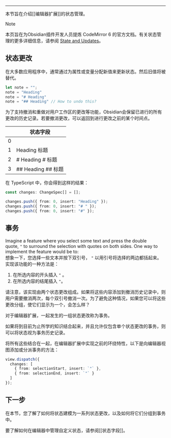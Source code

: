 
---
本节旨在介绍[[编辑器扩展]]的状态管理。


> [!NOTE]
> 
> 本页旨在为Obsidian插件开发人员提炼 CodeMirror 6 的官方文档。有关状态管理的更多详细信息，请参阅 [State and Updates](https://codemirror.net/docs/guide/#state-and-updates)。

## 状态更改

在大多数应用程序中，通常通过为属性或变量分配新值来更新状态。然后旧值将被替代。

```ts
let note = "";
note = "Heading"
note = "# Heading"
note = "## Heading" // How to undo this?
```

为了支持撤消和重做对用户工作区的更改等功能，Obsidian会保留已进行的所有更改的历史记录。若要撤消更改，可以返回到进行更改之前的某个时间点。

|  | 状态字段 |
| ---- | ---- |
| 0 |  |
| 1 | Heading 标题 |
| 2 | # Heading # 标题 |
| 3 | ## Heading ## 标题 |

在 TypeScript 中，你会得到这样的结果：

```ts
const changes: ChangeSpec[] = [];

changes.push({ from: 0, insert: "Heading" });
changes.push({ from: 0, insert: "# " });
changes.push({ from: 0, insert: "#" });
```

## 事务

Imagine a feature where you select some text and press the double quote, `"` to surround the selection with quotes on both sides. One way to implement the feature would be to:  
想象一下，您选择一些文本并按下双引号， `"` 以用引号将选择的两边都括起来。实现该功能的一种方法是：

1. 在所选内容的开头插入 `"` 。
2. 在所选内容的结尾插入 `"`。

请注意，该实现由两个状态更改组成。如果将这些内容添加到撤消历史记录中，则用户需要撤消两次，每个双引号撤消一次。为了避免这种情况，如果您可以将这些更改分组，使它们显示为一个，会怎么样？

对于编辑器扩展，一起发生的一组状态更改称为事务。

如果将到目前为止所学的知识结合起来，并且允许仅包含单个状态更改的事务，则可以将状态视为事务历史记录。

将所有这些结合在一起，在编辑器扩展中实现之前的环绕特性，以下是向编辑器视图添加或分派事务的方法：

```ts
view.dispatch({
  changes: [
    { from: selectionStart, insert: `"` },
    { from: selectionEnd, insert: `"` }
  ]
});
```

## 下一步

在本节，您了解了如何将状态建模为一系列状态更改，以及如何将它们分组到事务中。

要了解如何在编辑器中管理自定义状态，请参阅[[状态字段]]。